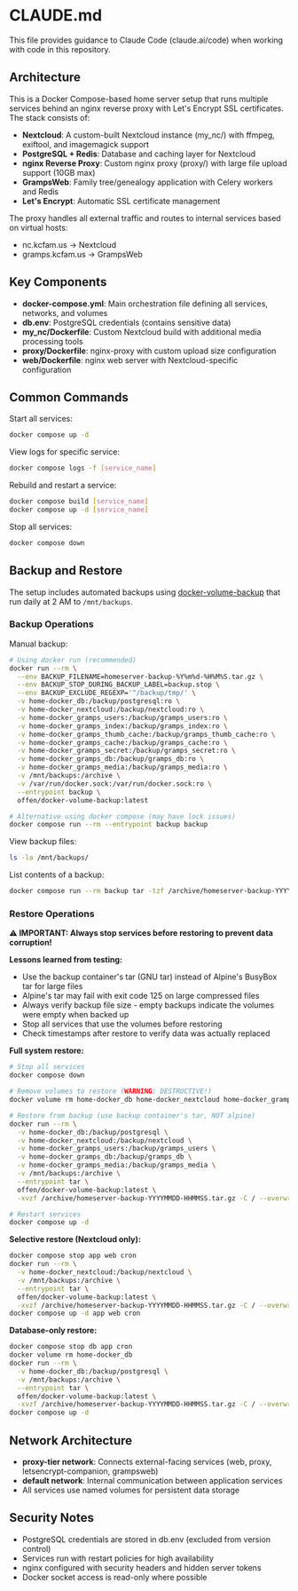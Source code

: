 # CLAUDE.md

This file provides guidance to Claude Code (claude.ai/code) when working with code in this repository.

## Architecture

This is a Docker Compose-based home server setup that runs multiple services behind an nginx reverse proxy with Let's Encrypt SSL certificates. The stack consists of:

- **Nextcloud**: A custom-built Nextcloud instance (my_nc/) with ffmpeg, exiftool, and imagemagick support
- **PostgreSQL + Redis**: Database and caching layer for Nextcloud
- **nginx Reverse Proxy**: Custom nginx proxy (proxy/) with large file upload support (10GB max)
- **GrampsWeb**: Family tree/genealogy application with Celery workers and Redis
- **Let's Encrypt**: Automatic SSL certificate management

The proxy handles all external traffic and routes to internal services based on virtual hosts:
- nc.kcfam.us → Nextcloud
- gramps.kcfam.us → GrampsWeb

## Key Components

- **docker-compose.yml**: Main orchestration file defining all services, networks, and volumes
- **db.env**: PostgreSQL credentials (contains sensitive data)
- **my_nc/Dockerfile**: Custom Nextcloud build with additional media processing tools
- **proxy/Dockerfile**: nginx-proxy with custom upload size configuration
- **web/Dockerfile**: nginx web server with Nextcloud-specific configuration

## Common Commands

Start all services:
```bash
docker compose up -d
```

View logs for specific service:
```bash
docker compose logs -f [service_name]
```

Rebuild and restart a service:
```bash
docker compose build [service_name]
docker compose up -d [service_name]
```

Stop all services:
```bash
docker compose down
```

## Backup and Restore

The setup includes automated backups using [docker-volume-backup](https://offen.github.io/docker-volume-backup/) that run daily at 2 AM to `/mnt/backups`.

### Backup Operations

Manual backup:
```bash
# Using docker run (recommended)
docker run --rm \
  --env BACKUP_FILENAME=homeserver-backup-%Y%m%d-%H%M%S.tar.gz \
  --env BACKUP_STOP_DURING_BACKUP_LABEL=backup.stop \
  --env BACKUP_EXCLUDE_REGEXP='^/backup/tmp/' \
  -v home-docker_db:/backup/postgresql:ro \
  -v home-docker_nextcloud:/backup/nextcloud:ro \
  -v home-docker_gramps_users:/backup/gramps_users:ro \
  -v home-docker_gramps_index:/backup/gramps_index:ro \
  -v home-docker_gramps_thumb_cache:/backup/gramps_thumb_cache:ro \
  -v home-docker_gramps_cache:/backup/gramps_cache:ro \
  -v home-docker_gramps_secret:/backup/gramps_secret:ro \
  -v home-docker_gramps_db:/backup/gramps_db:ro \
  -v home-docker_gramps_media:/backup/gramps_media:ro \
  -v /mnt/backups:/archive \
  -v /var/run/docker.sock:/var/run/docker.sock:ro \
  --entrypoint backup \
  offen/docker-volume-backup:latest

# Alternative using docker compose (may have lock issues)
docker compose run --rm --entrypoint backup backup
```

View backup files:
```bash
ls -la /mnt/backups/
```

List contents of a backup:
```bash
docker compose run --rm backup tar -tzf /archive/homeserver-backup-YYYYMMDD-HHMMSS.tar.gz
```

### Restore Operations

**⚠️ IMPORTANT: Always stop services before restoring to prevent data corruption!**

**Lessons learned from testing:**
- Use the backup container's tar (GNU tar) instead of Alpine's BusyBox tar for large files
- Alpine's tar may fail with exit code 125 on large compressed files
- Always verify backup file size - empty backups indicate the volumes were empty when backed up
- Stop all services that use the volumes before restoring
- Check timestamps after restore to verify data was actually replaced

**Full system restore:**
```bash
# Stop all services
docker compose down

# Remove volumes to restore (WARNING: DESTRUCTIVE!)
docker volume rm home-docker_db home-docker_nextcloud home-docker_gramps_users home-docker_gramps_db home-docker_gramps_media

# Restore from backup (use backup container's tar, NOT alpine)
docker run --rm \
  -v home-docker_db:/backup/postgresql \
  -v home-docker_nextcloud:/backup/nextcloud \
  -v home-docker_gramps_users:/backup/gramps_users \
  -v home-docker_gramps_db:/backup/gramps_db \
  -v home-docker_gramps_media:/backup/gramps_media \
  -v /mnt/backups:/archive \
  --entrypoint tar \
  offen/docker-volume-backup:latest \
  -xvzf /archive/homeserver-backup-YYYYMMDD-HHMMSS.tar.gz -C / --overwrite backup/nextcloud backup/postgresql

# Restart services
docker compose up -d
```

**Selective restore (Nextcloud only):**
```bash
docker compose stop app web cron
docker run --rm \
  -v home-docker_nextcloud:/backup/nextcloud \
  -v /mnt/backups:/archive \
  --entrypoint tar \
  offen/docker-volume-backup:latest \
  -xvzf /archive/homeserver-backup-YYYYMMDD-HHMMSS.tar.gz -C / --overwrite backup/nextcloud
docker compose up -d app web cron
```

**Database-only restore:**
```bash
docker compose stop db app cron
docker volume rm home-docker_db
docker run --rm \
  -v home-docker_db:/backup/postgresql \
  -v /mnt/backups:/archive \
  --entrypoint tar \
  offen/docker-volume-backup:latest \
  -xvzf /archive/homeserver-backup-YYYYMMDD-HHMMSS.tar.gz -C / --overwrite backup/postgresql
docker compose up -d
```

## Network Architecture

- **proxy-tier network**: Connects external-facing services (web, proxy, letsencrypt-companion, grampsweb)
- **default network**: Internal communication between application services
- All services use named volumes for persistent data storage

## Security Notes

- PostgreSQL credentials are stored in db.env (excluded from version control)
- Services run with restart policies for high availability
- nginx configured with security headers and hidden server tokens
- Docker socket access is read-only where possible